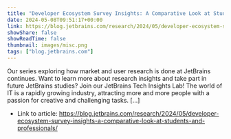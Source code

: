 ```yaml
---
title: "Developer Ecosystem Survey Insights: A Comparative Look at Students and Professionals"
date: 2024-05-08T09:51:17+00:00
link: https://blog.jetbrains.com/research/2024/05/developer-ecosystem-survey-insights-a-comparative-look-at-students-and-professionals/
showShare: false
showReadTime: false
thumbnail: images/misc.png
tags: ["blog.jetbrains.com"]
---
```

Our series exploring how market and user research is done at JetBrains continues. Want to learn more about research insights and take part in future JetBrains studies? Join our JetBrains Tech Insights Lab! The world of IT is a rapidly growing industry, attracting more and more people with a passion for creative and challenging tasks. […]

- Link to article: https://blog.jetbrains.com/research/2024/05/developer-ecosystem-survey-insights-a-comparative-look-at-students-and-professionals/